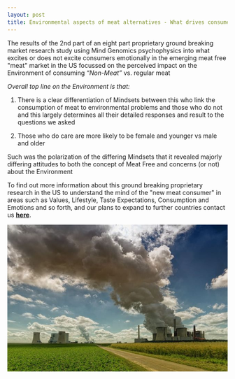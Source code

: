 ```yaml
---
layout: post
title: Environmental aspects of meat alternatives - What drives consumer minds when it comes to the environment?
---
```


The results of the 2nd part of an eight part proprietary ground breaking market research study using Mind Genomics psychophysics 
into what excites or does not excite consumers emotionally in the emerging meat free "meat" market in the US focussed on the perceived 
impact on the Environment of consuming *“Non-Meat”* vs. regular meat

*Overall top line on the Environment is that:*

1. There is a clear differentiation of Mindsets between this who link the consumption of meat to environmental problems and those who do 
not and this largely determines all their detailed responses and result to the questions we asked

2. Those who do care are more likely to be female and younger vs male and older

Such was the polarization of the differing Mindsets that it revealed majorly differing attitudes to both the concept of Meat Free and 
concerns (or not) about the Environment

To find out more information about this ground breaking proprietary research in the US to understand the mind of the "new meat consumer"
in areas such as Values, Lifestyle, Taste Expectations, Consumption and Emotions and so forth, and our plans to expand to further countries 
contact us **[here](http://meatfreeresearch.com/contact/ "Contact Us")**.

<p align="center">
  <img src="/img/environment.jpg">
</p>

